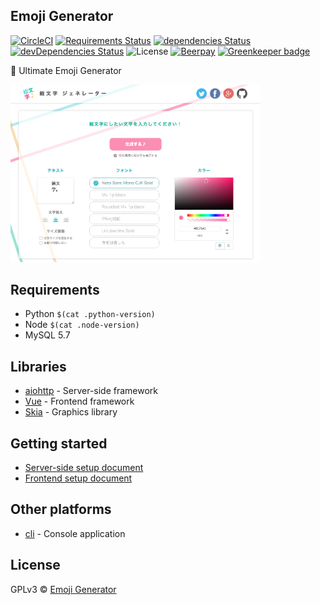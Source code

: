 ## Emoji Generator

[![CircleCI](https://circleci.com/gh/emoji-gen/web-main/tree/master.svg?style=shield)](https://circleci.com/gh/emoji-gen/web-main/tree/master)
[![Requirements Status](https://requires.io/github/emoji-gen/web-main/requirements.svg?branch=master)](https://requires.io/github/emoji-gen/web-main/requirements/?branch=master)
[![dependencies Status](https://david-dm.org/emoji-gen/web-main/status.svg?path=frontend)](https://david-dm.org/emoji-gen/web-main?path=frontend)
[![devDependencies Status](https://david-dm.org/emoji-gen/web-main/dev-status.svg?path=frontend)](https://david-dm.org/emoji-gen/web-main?path=frontend&type=dev)
![License](https://img.shields.io/github/license/emoji-gen/web-main.svg)
[![Beerpay](https://beerpay.io/emoji-gen/web-main/badge.svg?style=flat)](https://beerpay.io/emoji-gen/web-main) [![Greenkeeper badge](https://badges.greenkeeper.io/emoji-gen/web-main.svg)](https://greenkeeper.io/)

:tada: Ultimate Emoji Generator

<img src="capture.png" width="400">
<br>

## Requirements

  - Python `$(cat .python-version)`
  - Node `$(cat .node-version)`
  - MySQL 5.7

## Libraries

- [aiohttp](https://github.com/aio-libs/aiohttp) - Server-side framework
- [Vue](https://vuejs.org/) - Frontend framework
- [Skia](https://skia.org/) - Graphics library

## Getting started

- [Server-side setup document](server/README.md)
- [Frontend setup document](frontend/README.md)

## Other platforms

- [cli](https://github.com/emoji-gen/cli) - Console application

## License
GPLv3 &copy; [Emoji Generator](https://emoji-gen.ninja)
